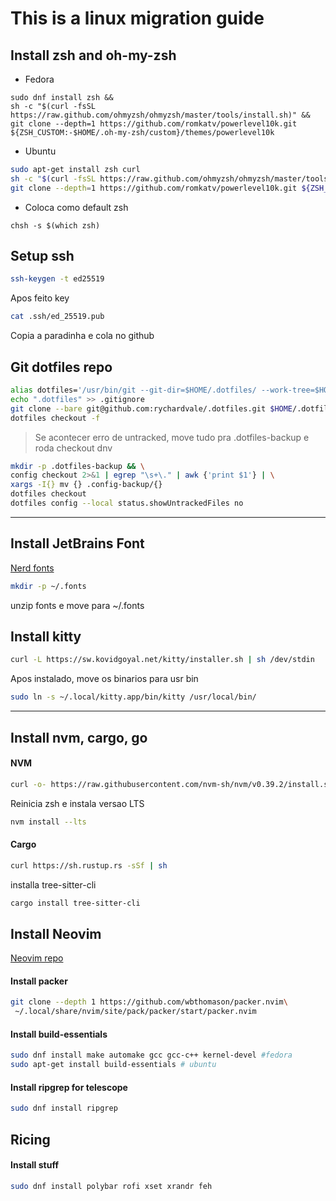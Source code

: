 # This is a linux migration guide

## Install zsh and oh-my-zsh

-  Fedora
```shell
sudo dnf install zsh &&
sh -c "$(curl -fsSL https://raw.github.com/ohmyzsh/ohmyzsh/master/tools/install.sh)" &&
git clone --depth=1 https://github.com/romkatv/powerlevel10k.git ${ZSH_CUSTOM:-$HOME/.oh-my-zsh/custom}/themes/powerlevel10k
```
-  Ubuntu
```bash
sudo apt-get install zsh curl
sh -c "$(curl -fsSL https://raw.github.com/ohmyzsh/ohmyzsh/master/tools/install.sh)"
git clone --depth=1 https://github.com/romkatv/powerlevel10k.git ${ZSH_CUSTOM:-$HOME/.oh-my-zsh/custom}/themes/powerlevel10k
```

- Coloca como default zsh
```shell
chsh -s $(which zsh)
```

## Setup ssh
```bash
ssh-keygen -t ed25519
```
Apos feito key
```bash
cat .ssh/ed_25519.pub
```
Copia a paradinha e cola no github

## Git dotfiles repo
```bash
alias dotfiles='/usr/bin/git --git-dir=$HOME/.dotfiles/ --work-tree=$HOME'
echo ".dotfiles" >> .gitignore
git clone --bare git@github.com:rychardvale/.dotfiles.git $HOME/.dotfiles
dotfiles checkout -f
```

> Se acontecer erro de untracked, move tudo pra .dotfiles-backup e roda checkout dnv
```bash
mkdir -p .dotfiles-backup && \
config checkout 2>&1 | egrep "\s+\." | awk {'print $1'} | \
xargs -I{} mv {} .config-backup/{}
dotfiles checkout
dotfiles config --local status.showUntrackedFiles no
```
---

## Install JetBrains Font
[Nerd fonts](https://www.nerdfonts.com/font-downloads)
```bash
mkdir -p ~/.fonts 
```
unzip fonts e move para ~/.fonts

## Install kitty

```bash
curl -L https://sw.kovidgoyal.net/kitty/installer.sh | sh /dev/stdin
```
Apos instalado, move os binarios para usr bin
```bash
sudo ln -s ~/.local/kitty.app/bin/kitty /usr/local/bin/
```
---
## Install nvm, cargo, go
#### NVM
```bash
curl -o- https://raw.githubusercontent.com/nvm-sh/nvm/v0.39.2/install.sh | bash
```
Reinicia zsh e instala versao LTS
```bash 
nvm install --lts
```
#### Cargo
```bash
curl https://sh.rustup.rs -sSf | sh
```
installa tree-sitter-cli
```bash
cargo install tree-sitter-cli
```
## Install Neovim
[Neovim repo](https://github.com/neovim/neovim/releases/nightly)

#### Install packer
```bash
git clone --depth 1 https://github.com/wbthomason/packer.nvim\
 ~/.local/share/nvim/site/pack/packer/start/packer.nvim
```

#### Install build-essentials
```bash
sudo dnf install make automake gcc gcc-c++ kernel-devel #fedora
sudo apt-get install build-essentials # ubuntu
```

#### Install ripgrep for telescope
```bash
sudo dnf install ripgrep
```

## Ricing

#### Install stuff
```bash
sudo dnf install polybar rofi xset xrandr feh
```
